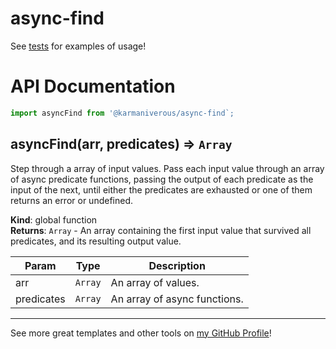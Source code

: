 # async-find

See [tests](/src/export/asyncFind/asyncFind.test.mjs) for examples of usage!

# API Documentation

```js
import asyncFind from '@karmaniverous/async-find`;
```

<a name="asyncFind"></a>

## asyncFind(arr, predicates) ⇒ <code>Array</code>
Step through a array of input values. Pass each input value through anarray of async predicate functions, passing the output of each predicateas the input of the next, until either the predicates are exhausted or oneof them returns an error or undefined.

**Kind**: global function  
**Returns**: <code>Array</code> - An array containing the first input value that survived allpredicates, and its resulting output value.  

| Param | Type | Description |
| --- | --- | --- |
| arr | <code>Array</code> | An array of values. |
| predicates | <code>Array</code> | An array of async functions. |


---

See more great templates and other tools on
[my GitHub Profile](https://github.com/karmaniverous)!
